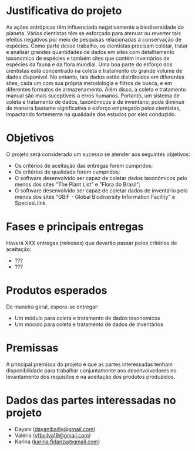 # Justificativa do projeto

As ações antrópicas têm influenciado negativamente a biodiversidade do planeta. Vários cientistas têm se esforçado para atenuar ou reverter tais efeitos negativos por meio de pesquisas relacionadas à conservação de espécies. Como parte desse trabalho, os cientístas precisam coletar, tratar e analisar grandes quantidades de dados em sites com detalhamento taxonomico de espécies e também sites que contém inventários de espécies da fauna e da flora mundial. Uma boa parte do esforço dos cientístas está concentrado na coleta e tratamento do grande volume de dados disponível. No entanto, tais dados estão distribuidos em diferentes sites, cada um com sua própria metodologia e filtros de busca, e em diferentes formatos de armazenamento. Além disso, a coleta e tratamento manual são mais suceptíveis a erros humanos. Portanto, um sistema de coleta e tratamento de dados, taxonômicos e de inventário, pode diminuir de maneira bastante significativa o esforço empregado pelos cientistas, impactando fortemente na qualidade dos estudos por eles conduzido.


# Objetivos

O projeto será considerado um sucesso se atender aos seguintes objetivos:
- Os critérios de aceitação das entregas forem cumpridos;
- Os critérios de qualidade forem cumpridos;
- O software desenvolvido ser capaz de coletar dados taxonômicos pelo menos dos sites "The Plant List" e "Flora do Brasil";
- O software desenvolvido ser capaz de coletar dados de inventário pelo menos dos sites "GBIF - Global Biodiversity Information Facility" e SpeciesLilnk.
# Fases e principais entregas

Haverá XXX entregas (*releases*) que deverão passar pelos critérios de aceitação:
- ???
- ???

# Produtos esperados

De maneira geral, espera-se entregar:
- Um módulo para coleta e tratamento de dados taxonomicos
- Um móculo para coleta e tratamento de dados de inventários

# Premissas

A principal premissa do projeto é que as partes interessadas tenham disponibilidade para trabalhar conjuntamente aos desenvolvedores no levantamento dos requisitos e na aceitação dos produtos produzidos. 


# Dados das partes interessadas no projeto

- Dayani (dayanibailly@gmail.com) 
- Valéria  (vfbsilva19@gmail.com)
- Karina (karina.fidanza@gmail.com)

